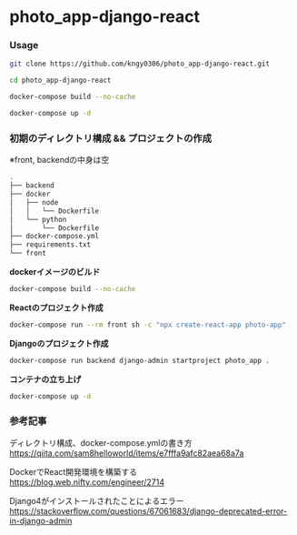 # photo_app-django-react

### Usage

```bash
git clone https://github.com/kngy0306/photo_app-django-react.git

cd photo_app-django-react

docker-compose build --no-cache

docker-compose up -d
```


### 初期のディレクトリ構成 && プロジェクトの作成
※front, backendの中身は空

```bash
.
├── backend
├── docker
│   ├── node
│   │   └── Dockerfile
│   └── python
│       └── Dockerfile
├── docker-compose.yml
├── requirements.txt
└── front
```

**dockerイメージのビルド**

```bash
docker-compose build --no-cache
```

**Reactのプロジェクト作成**

```bash
docker-compose run --rm front sh -c "npx create-react-app photo-app"
```

**Djangoのプロジェクト作成**

```bash
docker-compose run backend django-admin startproject photo_app .
```

**コンテナの立ち上げ**

```bash
docker-compose up -d
```

### 参考記事
ディレクトリ構成、docker-compose.ymlの書き方  
https://qiita.com/sam8helloworld/items/e7fffa9afc82aea68a7a  

DockerでReact開発環境を構築する  
https://blog.web.nifty.com/engineer/2714  

Django4がインストールされたことによるエラー  
https://stackoverflow.com/questions/67061683/django-deprecated-error-in-django-admin
